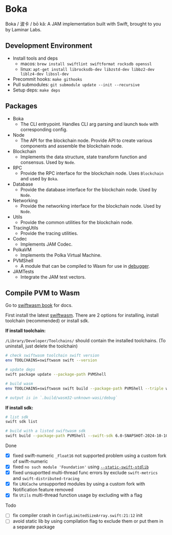 # Boka

Boka / 波卡 / bō kǎ: A JAM implementation built with Swift, brought to you by Laminar Labs.

## Development Environment

- Install tools and deps
  - macos: `brew install swiftlint swiftformat rocksdb openssl`
  - linux: `apt-get install librocksdb-dev libzstd-dev libbz2-dev liblz4-dev libssl-dev`
- Precommit hooks: `make githooks`
- Pull submodules: `git submodule update --init --recursive`
- Setup deps: `make deps`

## Packages

- Boka
  - The CLI entrypoint. Handles CLI arg parsing and launch `Node` with corresponding config.
- Node
  - The API for the blockchain node. Provide API to create various components and assemble the blockchain node.
- Blockchain
  - Implements the data structure, state transform function and consensus. Used by `Node`.
- RPC
  - Provide the RPC interface for the blockchain node. Uses `Blockchain` and used by `Boka`.
- Database
  - Provide the database interface for the blockchain node. Used by `Node`.
- Networking
  - Provide the networking interface for the blockchain node. Used by `Node`.
- Utils
  - Provide the common utilities for the blockchain node.
- TracingUtils
  - Provide the tracing utilities.
- Codec
  - Implements JAM Codec.
- PolkaVM
  - Implements the Polka Virtual Machine.
- PVMShell
  - A module that can be compiled to Wasm for use in [debugger](https://pvm.fluffylabs.dev/).
- JAMTests
  - Integrate the JAM test vectors.

## Compile PVM to Wasm

Go to [swiftwasm book](https://book.swiftwasm.org/getting-started/setup.html) for docs.

First install the latest [swiftwasm](https://github.com/swiftwasm/swift/releases). There are 2 options for installing, install toolchain (recommended) or install sdk.


**If install toolchain:**

`/Library/Developer/Toolchains/` should contain the installed toolchains. (To uninstall, just delete the toolchain)

```bash
# check swiftwasm toolchain swift version
env TOOLCHAINS=swiftwasm swift --version

# update deps
swift package update --package-path PVMShell

# build wasm
env TOOLCHAINS=swiftwasm swift build --package-path PVMShell --triple wasm32-unknown-wasi --static-swift-stdlib

# output is in `.build/wasm32-unknown-wasi/debug`
```

**If install sdk:**

```bash
# list sdk
swift sdk list

# build with a listed swiftwasm sdk
swift build --package-path PVMShell --swift-sdk 6.0-SNAPSHOT-2024-10-10-a-wasm32-unknown-wasi
```

Done
- [x] fixed swift-numeric `_Float16` not supported problem using a custom fork of swift-numeric
- [x] fixed `no such module 'Foundation'` using [`--static-swift-stdlib`](https://github.com/swiftwasm/swift/issues/5560)
- [x] fixed unsuportted multi-thread func errors by exclude `swift-metrics` and `swift-distributed-tracing`
- [x] fix `LRUCache` unsupported modules by using a custom fork with Notification feature removed
- [x] fix `Utils` multi-thread function usage by excluding with a flag

Todo
- [ ] fix compiler crash in `ConfigLimitedSizeArray.swift:21:12` init
- [ ] avoid static lib by using compilation flag to exclude them or put them in a separate package
